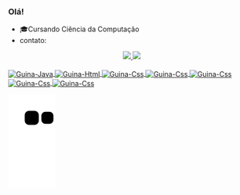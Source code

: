 ### Olá!
* 🎓Cursando Ciência da Computação 
* contato:

<div align="center">
  <a href="https://github.com/guinafelix">
  <img height="180em" src="https://github-readme-stats-two-flame-35.vercel.app/api?username=guinafelix&show_icons=true&theme=dracula&include_all_commits=true"/>
  <img height="180em" src="https://github-readme-stats-two-flame-35.vercel.app/api/top-langs/?username=guinafelix&layout=compact&langs_count=7&theme=dracula"/>
</div>
<div style="display: inline_block"><br>
  <img align="center" alt="Guina-Java" height="30" width"40" src="https://cdn.jsdelivr.net/gh/devicons/devicon/icons/java/java-plain-wordmark.svg" >
  <img align="center" alt="Guina-Html" height="30" width"40" src="https://cdn.jsdelivr.net/gh/devicons/devicon/icons/html5/html5-original.svg" />
  <img align="center" alt="Guina-Css" height="30" width"40" src="https://cdn.jsdelivr.net/gh/devicons/devicon/icons/css3/css3-original.svg" />
  <img align="center" alt="Guina-Css" height="30" width"40" src="https://cdn.jsdelivr.net/gh/devicons/devicon/icons/javascript/javascript-plain.svg" />
  <img align="center" alt="Guina-Css" height="30" width"40" src="https://cdn.jsdelivr.net/gh/devicons/devicon/icons/typescript/typescript-plain.svg" />
  <img align="center" alt="Guina-Css" height="30" width"40" src="https://cdn.jsdelivr.net/gh/devicons/devicon/icons/nodejs/nodejs-original.svg" />
  <img align="center" alt="Guina-Css" height="30" width"40" src="https://cdn.jsdelivr.net/gh/devicons/devicon/icons/docker/docker-plain.svg" />
</div>
  
![Snake animation](https://github.com/guinafelix/guinafelix/blob/output/github-contribution-grid-snake.svg)
